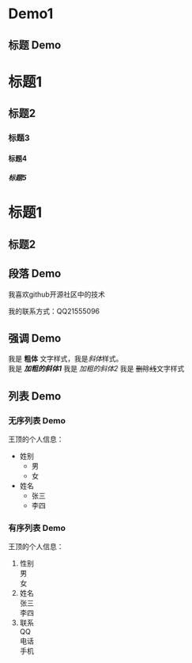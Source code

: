 # Demo1
## 标题 Demo
# 标题1
## 标题2
### 标题3
#### 标题4 
##### 标题5
标题1
===
标题2
---- 
## 段落 Demo
我喜欢github开源社区中的技术  
<!--- 使用两个空格分段 -->
我的联系方式：QQ21555096
## 强调 Demo
我是 **粗体** 文字样式，我是*斜体*样式。  
我是 ***加粗的斜体1*** 
我是 _加粗的斜体2_
我是 ~~删除线~~文字样式
## 列表 Demo
### 无序列表 Demo
王顶的个人信息：

 - 姓别 
   - 男
   - 女
 - 姓名
   - 张三
   - 李四
### 有序列表 Demo
王顶的个人信息：

1. 性别   
   男      
   女   
2. 姓名  
   张三  
   李四  
3. 联系  
   QQ  
   电话  
   手机  
